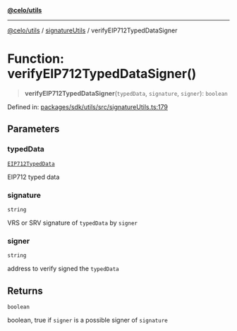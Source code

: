 [**@celo/utils**](../../README.md)

***

[@celo/utils](../../README.md) / [signatureUtils](../README.md) / verifyEIP712TypedDataSigner

# Function: verifyEIP712TypedDataSigner()

> **verifyEIP712TypedDataSigner**(`typedData`, `signature`, `signer`): `boolean`

Defined in: [packages/sdk/utils/src/signatureUtils.ts:179](https://github.com/celo-org/developer-tooling/blob/master/packages/sdk/utils/src/signatureUtils.ts#L179)

## Parameters

### typedData

[`EIP712TypedData`](../../sign-typed-data-utils/interfaces/EIP712TypedData.md)

EIP712 typed data

### signature

`string`

VRS or SRV signature of `typedData` by `signer`

### signer

`string`

address to verify signed the `typedData`

## Returns

`boolean`

boolean, true if `signer` is a possible signer of `signature`
